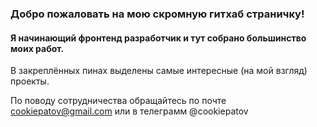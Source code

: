 ### Добро пожаловать на мою скромную гитхаб страничку! 
#### Я начинающий фронтенд разработчик и тут собрано большинство моих работ.
В закреплённых пинах выделены самые интересные (на мой взгляд) проекты.

По поводу сотрудничества обращайтесь по почте cookiepatov@gmail.com или в телеграмм @cookiepatov

<!---
cookiepatov/cookiepatov is a ✨ special ✨ repository because its `README.md` (this file) appears on your GitHub profile.
You can click the Preview link to take a look at your changes.
--->
